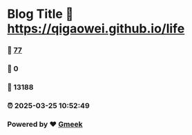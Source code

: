 # Blog Title :link: https://qigaowei.github.io/life 
### :page_facing_up: [77](https://qigaowei.github.io/life/tag.html) 
### :speech_balloon: 0 
### :hibiscus: 13188 
### :alarm_clock: 2025-03-25 10:52:49 
### Powered by :heart: [Gmeek](https://github.com/Meekdai/Gmeek)
